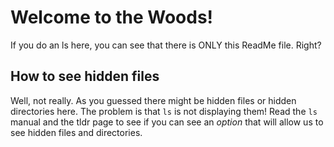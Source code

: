 # Welcome to the Woods!

If you do an ls here, you can see that there is ONLY this ReadMe file. Right?

## How to see hidden files

Well, not really. As you guessed there might be hidden files or hidden directories here. The problem is that `ls` is not displaying them! Read the `ls` manual and the tldr page to see if you can see an *option* that will allow us to see hidden files and directories.